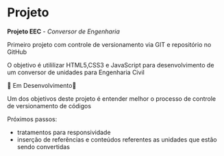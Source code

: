 # Projeto
 **Projeto EEC** - *Conversor de Engenharia*

 Primeiro projeto com controle de versionamento via GIT e repositório no GitHub

 O objetivo é utililizar HTML5,CSS3 e JavaScript para desenvolvimento de um conversor de unidades para Engenharia Civil

 :construction: Em Desenvolvimento:construction: 

 Um dos objetivos deste projeto é entender melhor o processo de controle de versionamento de códigos


 Próximos passos:
 
 - tratamentos para responsividade
 - inserção de referências e conteúdos referentes as unidades que estão sendo convertidas
 



